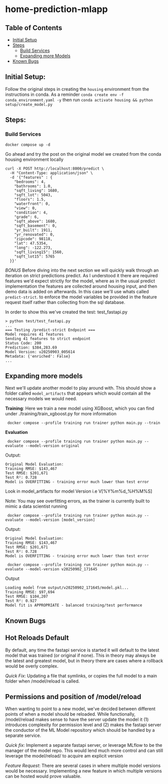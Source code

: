 # home-prediction-mlapp

## Table of Contents

- [Initial Setup](#initial-setup)
- [Steps](#steps)
    - [Build Services](#build-services)
    - [Expanding more Models](#expanding-more-models)    
- [Known Bugs](#known-bugs)    

## Initial Setup:
Follow the original steps in creating the `housing` environment from the instructions in conda.  As a reminder `conda create env -f conda_environment.yaml -y` then run `conda activate housing && python setup/create_model.py`


## Steps: 

### Build Services

```docker compose up -d```

Go ahead and try the post on the original model we created from the conda housing environment locally
```
curl -X POST http://localhost:8000/predict \
  -H "Content-Type: application/json" \
  -d '{"features" : {
    "bedrooms": 4,
    "bathrooms": 1.0,
    "sqft_living": 1680,
    "sqft_lot": 5043,
    "floors": 1.5,
    "waterfront": 0,
    "view": 0,
    "condition": 4,
    "grade": 6,
    "sqft_above": 1680,
    "sqft_basement": 0,
    "yr_built": 1911,
    "yr_renovated": 0,
    "zipcode": 98118,
    "lat": 47.5354,
    "long": -122.273,
    "sqft_living15": 1560,
    "sqft_lot15": 5765
  }}'
```

*BONUS* Before diving into the next section we will quickly walk through an iteration on strict predictions predict.  As I understood it there are required features we'd expect strictly for the model, where as in the usual predict implementation the features are collected around housing input, and then demo data is added on afterwards.  In this case we'll use whats called `predict-strict`. to enforce the model variables be provided in the feature request itself rather than collecting from the sql database.

In order to show this we've created the test: test_fastapi.py

```
> python test/test_fastapi.py
...
=== Testing /predict-strict Endpoint ===
Model requires 41 features
Sending 41 features to strict endpoint
Status Code: 200
Prediction: $384,283.69
Model Version: v20250903_005614
Metadata: {'enriched': False}
...
```

## Expanding more models

Next we'll update another model to play around with.  This should show a folder called `model_artifacts` that appears which would contain all the necessary models we would need. 

**Training**: Here we train a new model using XGBoost, which you can find under ./training/train_xgboost.py for more information

``` docker compose --profile training run trainer python main.py --train```

**Evaluation**

``` docker compose --profile training run trainer python main.py --evaluate --model-version original```

Output: 
```
Original Model Evaluation: 
Training RMSE: $143,467
Test RMSE: $201,671
Test R²: 0.728
Model is OVERFITTING - training error much lower than test error
```

Look in model_artifacts for model Version i.e V[%Y%m%d_%H%M%S]

Note:  You may see overfitting errors, as the trainer is currently built to mimic a data scientist running 

``` docker compose --profile training run trainer python main.py --evaluate --model-version [model_version]```

Output: 
```
Original Model Evaluation: 
Training RMSE: $143,467
Test RMSE: $201,671
Test R²: 0.728
Model is OVERFITTING - training error much lower than test error
```

``` docker compose --profile training run trainer python main.py --evaluate --model-version v20250902_171645```

Output
```
Loading model from output/v20250902_171645/model.pkl...
Training RMSE: $97,694
Test RMSE: $104,207
Test R²: 0.927
Model fit is APPROPRIATE - balanced training/test performance
```

## Known Bugs

## Hot Reloads Default
By default, any time the fastapi service is started it will default to the latest model that was trained (or original if none).  This in theory may always be the latest and greatest model, but in theory there are cases where a rollback would be overly complex.

*Quick Fix*: Updating a file that symlinks, or copies the full model to a main folder when /model/reload is called.  

## Permissions and position of /model/reload
When wanting to point to a new model, we've decided between different points of when a model should be reloaded.  While functionally, /model/reload makes sense to have the server update the model it (1) introduces complexity for permission level and (2) makes the fastapi server the conductor of the ML Model repository which should be handled by a separate service.

*Quick fix*:  Implement a separate fastapi server, or leverage MLflow  to be the manager of the model repo.  This would lend much more control and can still leverage the model/reload/ to acquire am explicit version

*Feature Request*: There are several cases in where multiple model versions would be necessary. Implementing a new feature in which multiple versions can be hosted  would prove valuable.
